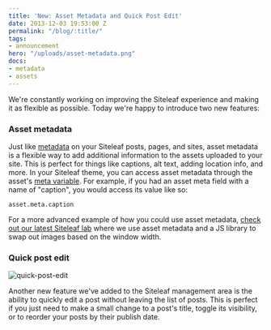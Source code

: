 ```yaml
---
title: 'New: Asset Metadata and Quick Post Edit'
date: 2013-12-03 19:53:00 Z
permalink: "/blog/:title/"
tags:
- announcement
hero: "/uploads/asset-metadata.png"
docs:
- metadata
- assets
---
```


We're constantly working on improving the Siteleaf experience and making it as flexible as possible. Today we're happy to introduce two new features:

### Asset metadata

Just like [metadata](http://www.siteleaf.com/blog/metadata-in-siteleaf/) on your Siteleaf posts, pages, and sites, asset metadata is a flexible way to add additional information to the assets uploaded to your site. This is perfect for things like captions, alt text, adding location info, and more. In your Siteleaf theme, you can access asset metadata through the asset's [meta variable](https://github.com/siteleaf/siteleaf-themes#metadata). For example, if you had an asset meta field with a name of "caption", you would access its value like so:

```
asset.meta.caption
```

For a more advanced example of how you could use asset metadata, [check out our latest Siteleaf lab](http://labs.siteleaf.net/responsive-images/) where we use asset metadata and a JS library to swap out images based on the window width.

### Quick post edit

![quick-post-edit](/uploads/quick-post-edit.jpg) 

Another new feature we've added to the Siteleaf management area is the ability to quickly edit a post without leaving the list of posts. This is perfect if you just need to make a small change to a post's title, toggle its visibility, or to reorder your posts by their publish date.
